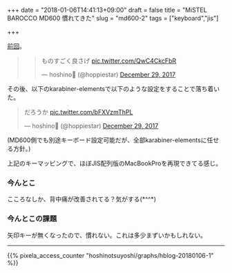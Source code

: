 +++
date = "2018-01-06T14:41:13+09:00"
draft = false
title = "MiSTEL BAROCCO MD600 慣れてきた"
slug = "md600-2"
tags = ["keyboard","jis"]

+++

<!--more-->

[前回](https://hoshinotsuyoshi.com/post/jis-md600/)。

> <blockquote class="twitter-tweet" data-lang="en"><p lang="ja" dir="ltr">ものすごく良さげ <a href="https://t.co/QwC4CkcFbR">pic.twitter.com/QwC4CkcFbR</a></p>&mdash; hoshino🎍 (@hoppiestar) <a href="https://twitter.com/hoppiestar/status/946649817744207877?ref_src=twsrc%5Etfw">December 29, 2017</a></blockquote>
<script async src="https://platform.twitter.com/widgets.js" charset="utf-8"></script>

その後、以下のkarabiner-elementsで以下のような設定をすることで落ち着いた。

<blockquote class="twitter-tweet" data-lang="en"><p lang="ja" dir="ltr">だろうか <a href="https://t.co/bFXVzmThPL">pic.twitter.com/bFXVzmThPL</a></p>&mdash; hoshino🌠 (@hoppiestar) <a href="https://twitter.com/hoppiestar/status/946760041146679296?ref_src=twsrc%5Etfw">December 29, 2017</a></blockquote>
<script async src="https://platform.twitter.com/widgets.js" charset="utf-8"></script>

(MD600側でも別途キーボード設定可能だが、全部karabiner-elementsに任せる方針。)

上記のキーマッピングで、ほぼJIS配列版のMacBookProを再現できてる感じ。

### 今んとこ

こころなしか、背中痛が改善されてる？気がする(\*^^\*)

### 今んとこの課題

矢印キーが無くなったので、慣れない。これは多少まずいかもしれない。
<script type="text/javascript" src="/js/prism.js" async></script>

---

{{% pixela_access_counter "hoshinotsuyoshi/graphs/hblog-20180106-1" %}}
